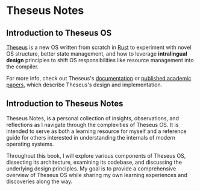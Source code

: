 # Theseus Notes

## Introduction to Theseus OS

[Theseus](https://github.com/theseus-os/Theseus) is a new OS written from scratch in [Rust](https://www.rust-lang.org/) to experiment with novel OS structure, better state management, and how to leverage **intralingual design** principles to shift OS responsibilities like resource management into the compiler.

For more info, check out Theseus's [documentation](#Documentation) or [published academic papers](https://theseus-os.github.io/Theseus/book/misc/papers_presentations.html), which describe Theseus's design and implementation.

## Introduction to Theseus Notes

Theseus Notes, is a personal collection of insights, observations, and reflections as I navigate through the complexities of Theseus OS. It is intended to serve as both a learning resource for myself and a reference guide for others interested in understanding the internals of modern operating systems.

Throughout this book, I will explore various components of Theseus OS, dissecting its architecture, examining its codebase, and discussing the underlying design principles. My goal is to provide a comprehensive overview of Theseus OS while sharing my own learning experiences and discoveries along the way.

<!-- Whether you're a seasoned developer, a curious enthusiast, or simply intrigued by the world of operating systems, I hope that Theseus Notes will prove to be an informative and engaging resource for your journey into the heart of Theseus OS. -->
